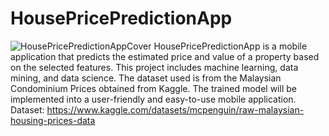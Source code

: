 # HousePricePredictionApp
![HousePricePredictionAppCover](https://github.com/ruland39/HousePricePredictionApp/assets/64399691/2abdcd45-b61a-480d-95f0-36289de8ded9)
HousePricePredictionApp is a mobile application that predicts the estimated price and value of a property based on the selected features. This project includes machine learning, data mining, and data science. The dataset used is from the Malaysian Condominium Prices obtained from Kaggle. The trained model will be implemented into a user-friendly and easy-to-use mobile application.  
Dataset: https://www.kaggle.com/datasets/mcpenguin/raw-malaysian-housing-prices-data
